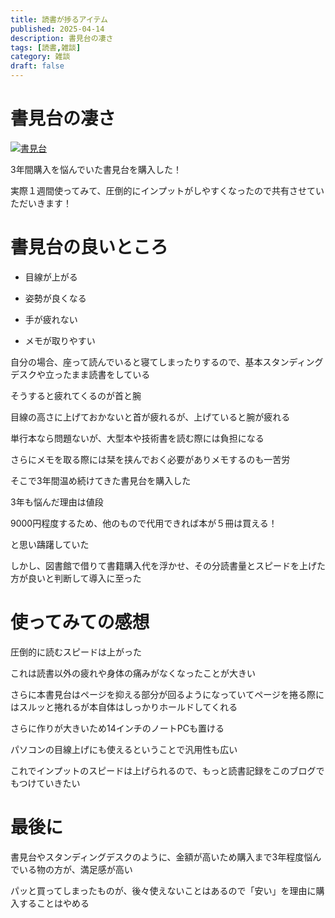 ```yaml
---
title: 読書が捗るアイテム
published: 2025-04-14
description: 書見台の凄さ
tags: [読書,雑談]
category: 雑談
draft: false
---
```


# 書見台の凄さ

[![書見台](https://m.media-amazon.com/images/I/41UoHpzPdiL._AC_.jpg)](https://amzn.asia/d/cvny2L8)

3年間購入を悩んでいた書見台を購入した！

実際１週間使ってみて、圧倒的にインプットがしやすくなったので共有させていただいきます！

# 書見台の良いところ

- 目線が上がる

- 姿勢が良くなる

- 手が疲れない

- メモが取りやすい


自分の場合、座って読んでいると寝てしまったりするので、基本スタンディングデスクや立ったまま読書をしている

そうすると疲れてくるのが首と腕

目線の高さに上げておかないと首が疲れるが、上げていると腕が疲れる

単行本なら問題ないが、大型本や技術書を読む際には負担になる

さらにメモを取る際には栞を挟んでおく必要がありメモするのも一苦労

そこで3年間温め続けてきた書見台を購入した

3年も悩んだ理由は値段

9000円程度するため、他のもので代用できれば本が５冊は買える！

と思い躊躇していた

しかし、図書館で借りて書籍購入代を浮かせ、その分読書量とスピードを上げた方が良いと判断して導入に至った

# 使ってみての感想

圧倒的に読むスピードは上がった

これは読書以外の疲れや身体の痛みがなくなったことが大きい

さらに本書見台はページを抑える部分が回るようになっていてページを捲る際にはスルッと捲れるが本自体はしっかりホールドしてくれる

さらに作りが大きいため14インチのノートPCも置ける

パソコンの目線上げにも使えるということで汎用性も広い

これでインプットのスピードは上げられるので、もっと読書記録をこのブログでもつけていきたい

# 最後に

書見台やスタンディングデスクのように、金額が高いため購入まで3年程度悩んでいる物の方が、満足感が高い

パッと買ってしまったものが、後々使えないことはあるので「安い」を理由に購入することはやめる
